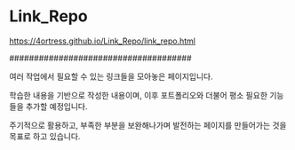 # Link_Repo

https://4ortress.github.io/Link_Repo/link_repo.html

#####################################

여러 작업에서 필요할 수 있는 링크들을 모아놓은 페이지입니다.

학습한 내용을 기반으로 작성한 내용이며, 이후 포트폴리오와 더불어 평소 필요한 기능들을 추가할 예정입니다.

주기적으로 활용하고, 부족한 부분을 보완해나가며 발전하는 페이지를 만들어가는 것을 목표로 하고 있습니다.
